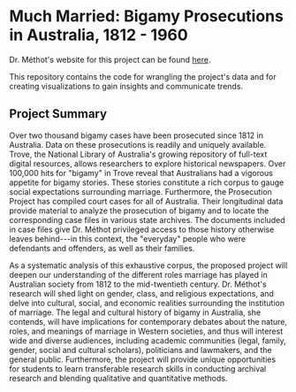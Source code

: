 # Much Married: Bigamy Prosecutions in Australia, 1812 - 1960
Dr. Méthot's website for this project can be found [here](https://mmethot2.wixsite.com/melanie-methot).

This repository contains the code for wrangling the project's data and for creating visualizations to gain insights and communicate trends. 

## Project Summary

Over two thousand bigamy cases have been prosecuted since 1812 in Australia. Data on these prosecutions is readily and uniquely available. Trove, the National Library of Australia's growing repository of full-text digital resources, allows researchers to explore historical newspapers. Over 100,000 hits for "bigamy" in Trove reveal that Australians had a vigorous appetite for bigamy stories. These stories constitute a rich corpus to gauge social expectations surrounding marriage. Furthermore, the Prosecution Project has compiled court cases for all of Australia. Their longitudinal data provide material to analyze the prosecution of bigamy and to locate the corresponding case files in various state archives. The documents included in case files give Dr. Méthot privileged access to those history otherwise leaves behind---in this context, the "everyday" people who were defendants and offenders, as well as their families.


As a systematic analysis of this exhaustive corpus, the proposed project will deepen our understanding of the different roles marriage has played in Australian society from 1812 to the mid-twentieth century. Dr. Méthot's research will shed light on gender, class, and religious expectations, and delve into cultural, social, and economic realities surrounding the institution of marriage. The legal and cultural history of bigamy in Australia, she contends, will have implications for contemporary debates about the nature, roles, and meanings of marriage in Western societies, and thus will interest wide and diverse audiences, including academic communities (legal, family, gender, social and cultural scholars), politicians and lawmakers, and the general public. Furthermore, the project will provide unique opportunities for students to learn transferable research skills in conducting archival research and blending qualitative and quantitative methods.

